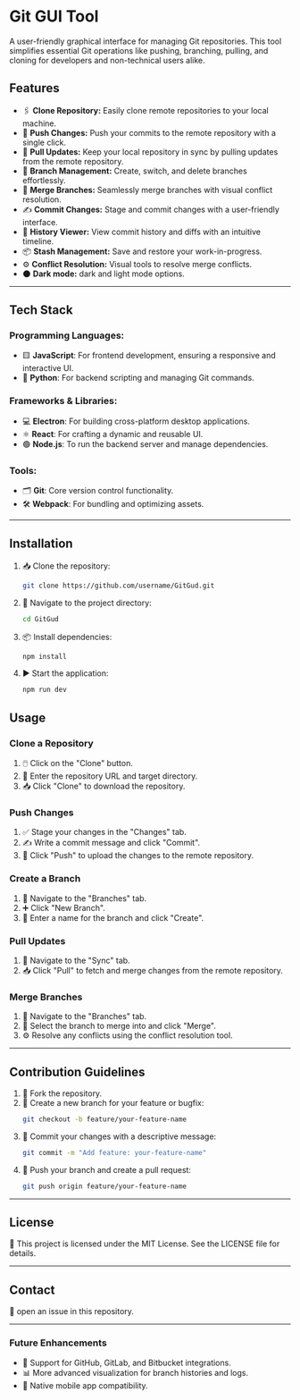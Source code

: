 # Git GUI Tool

A user-friendly graphical interface for managing Git repositories. This tool simplifies essential Git operations like pushing, branching, pulling, and cloning for developers and non-technical users alike.

## Features

- 🖇️ **Clone Repository:** Easily clone remote repositories to your local machine.
- 🚀 **Push Changes:** Push your commits to the remote repository with a single click.
- 🔄 **Pull Updates:** Keep your local repository in sync by pulling updates from the remote repository.
- 🌿 **Branch Management:** Create, switch, and delete branches effortlessly.
- 🔀 **Merge Branches:** Seamlessly merge branches with visual conflict resolution.
- ✍️ **Commit Changes:** Stage and commit changes with a user-friendly interface.
- 📜 **History Viewer:** View commit history and diffs with an intuitive timeline.
- 📦 **Stash Management:** Save and restore your work-in-progress.
- ⚙️ **Conflict Resolution:** Visual tools to resolve merge conflicts.
- 🌑 **Dark mode:** dark and light mode options.

---

## Tech Stack

### Programming Languages:

- 🟨 **JavaScript**: For frontend development, ensuring a responsive and interactive UI.
- 🐍 **Python**: For backend scripting and managing Git commands.

### Frameworks & Libraries:

- 💻 **Electron**: For building cross-platform desktop applications.
- ⚛️ **React**: For crafting a dynamic and reusable UI.
- 🟢 **Node.js**: To run the backend server and manage dependencies.

### Tools:

- 🗂️ **Git**: Core version control functionality.
- 🛠️ **Webpack**: For bundling and optimizing assets.

---

## Installation

1. 📥 Clone the repository:

   ```bash
   git clone https://github.com/username/GitGud.git
   ```

2. 📂 Navigate to the project directory:

   ```bash
   cd GitGud
   ```

3. 📦 Install dependencies:

   ```bash
   npm install
   ```

4. ▶️ Start the application:
   ```bash
   npm run dev
   ```

## Usage

### Clone a Repository

1. 🖱️ Click on the "Clone" button.
2. 🔗 Enter the repository URL and target directory.
3. 📥 Click "Clone" to download the repository.

### Push Changes

1. ✅ Stage your changes in the "Changes" tab.
2. ✍️ Write a commit message and click "Commit".
3. 🚀 Click "Push" to upload the changes to the remote repository.

### Create a Branch

1. 🌿 Navigate to the "Branches" tab.
2. ➕ Click "New Branch".
3. 📝 Enter a name for the branch and click "Create".

### Pull Updates

1. 🔄 Navigate to the "Sync" tab.
2. 📥 Click "Pull" to fetch and merge changes from the remote repository.

### Merge Branches

1. 🔀 Navigate to the "Branches" tab.
2. 🎯 Select the branch to merge into and click "Merge".
3. ⚙️ Resolve any conflicts using the conflict resolution tool.

---

## Contribution Guidelines

1. 🍴 Fork the repository.
2. 🌿 Create a new branch for your feature or bugfix:
   ```bash
   git checkout -b feature/your-feature-name
   ```
3. 💾 Commit your changes with a descriptive message:
   ```bash
   git commit -m "Add feature: your-feature-name"
   ```
4. 🚀 Push your branch and create a pull request:
   ```bash
   git push origin feature/your-feature-name
   ```

---

## License

📝 This project is licensed under the MIT License. See the LICENSE file for details.

---

## Contact

📧 open an issue in this repository.

---

### Future Enhancements

- 🔗 Support for GitHub, GitLab, and Bitbucket integrations.
- 📊 More advanced visualization for branch histories and logs.
- 📱 Native mobile app compatibility.
